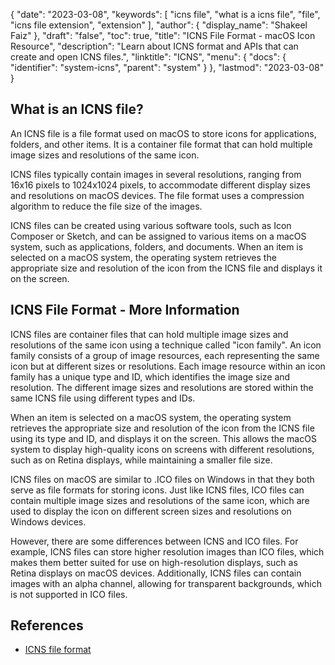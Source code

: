 {
  "date": "2023-03-08",
  "keywords": [
    "icns file",
    "what is a icns file",
    "file",
    "icns file extension",
    "extension"
  ],
  "author": {
    "display_name": "Shakeel Faiz"
  },
  "draft": "false",
  "toc": true,
  "title": "ICNS File Format - macOS Icon Resource",
  "description": "Learn about ICNS format and APIs that can create and open ICNS files.",
  "linktitle": "ICNS",
  "menu": {
    "docs": {
      "identifier": "system-icns",
      "parent": "system"
    }
  },
  "lastmod": "2023-03-08"
}

## What is an ICNS file?

An ICNS file is a file format used on macOS to store icons for applications, folders, and other items. It is a container file format that can hold multiple image sizes and resolutions of the same icon.

ICNS files typically contain images in several resolutions, ranging from 16x16 pixels to 1024x1024 pixels, to accommodate different display sizes and resolutions on macOS devices. The file format uses a compression algorithm to reduce the file size of the images.

ICNS files can be created using various software tools, such as Icon Composer or Sketch, and can be assigned to various items on a macOS system, such as applications, folders, and documents. When an item is selected on a macOS system, the operating system retrieves the appropriate size and resolution of the icon from the ICNS file and displays it on the screen.

## ICNS File Format - More Information

ICNS files are container files that can hold multiple image sizes and resolutions of the same icon using a technique called "icon family". An icon family consists of a group of image resources, each representing the same icon but at different sizes or resolutions. Each image resource within an icon family has a unique type and ID, which identifies the image size and resolution. The different image sizes and resolutions are stored within the same ICNS file using different types and IDs.

When an item is selected on a macOS system, the operating system retrieves the appropriate size and resolution of the icon from the ICNS file using its type and ID, and displays it on the screen. This allows the macOS system to display high-quality icons on screens with different resolutions, such as on Retina displays, while maintaining a smaller file size.

ICNS files on macOS are similar to .ICO files on Windows in that they both serve as file formats for storing icons. Just like ICNS files, ICO files can contain multiple image sizes and resolutions of the same icon, which are used to display the icon on different screen sizes and resolutions on Windows devices.

However, there are some differences between ICNS and ICO files. For example, ICNS files can store higher resolution images than ICO files, which makes them better suited for use on high-resolution displays, such as Retina displays on macOS devices. Additionally, ICNS files can contain images with an alpha channel, allowing for transparent backgrounds, which is not supported in ICO files.

## References
* [ICNS file format](https://en.wikipedia.org/wiki/Apple_Icon_Image_format)

